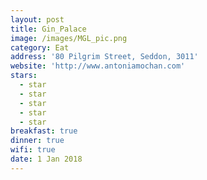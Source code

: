 ```yaml
---
layout: post
title: Gin_Palace
image: /images/MGL_pic.png
category: Eat
address: '80 Pilgrim Street, Seddon, 3011'
website: 'http://www.antoniamochan.com'
stars:
  - star
  - star
  - star
  - star
  - star
breakfast: true
dinner: true
wifi: true
date: 1 Jan 2018
---
```

